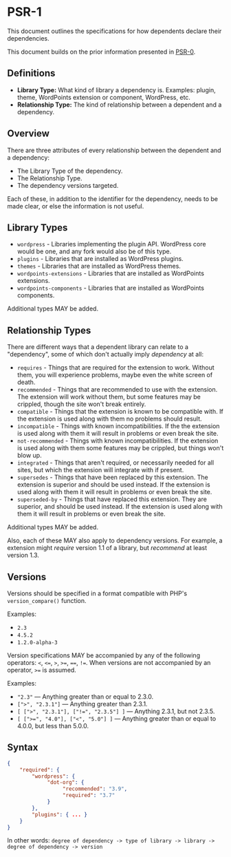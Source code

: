 # PSR-1

This document outlines the specifications for how dependents declare their dependencies.

This document builds on the prior information presented in [PSR-0](psr-0.md).

## Definitions

- **Library Type:** What kind of library a dependency is. Examples: plugin, theme, WordPoints extension or component, WordPress, etc.
- **Relationship Type:** The kind of relationship between a dependent and a dependency.

## Overview

There are three attributes of every relationship between the dependent and a dependency:

- The Library Type of the dependency.
- The Relationship Type.
- The dependency versions targeted.

Each of these, in addition to the identifier for the dependency, needs to be made clear, or else the information is not useful.

## Library Types

- `wordpress` - Libraries implementing the plugin API. WordPress core would be one, and any fork would also be of this type.
- `plugins` - Libraries that are installed as WordPress plugins.
- `themes` - Libraries that are installed as WordPress themes.
- `wordpoints-extensions` - Libraries that are installed as WordPoints extensions.
- `wordpoints-components` - Libraries that are installed as WordPoints components.

Additional types MAY be added.

## Relationship Types

There are different ways that a dependent library can relate to a "dependency", some of which don't actually imply *dependency* at all:

- `requires` - Things that are required for the extension to work. Without them, you will experience problems, maybe even the white screen of death.
- `recommended` - Things that are recommended to use with the extension. The extension will work without them, but some features may be crippled, though the site won't break entirely.
- `compatible` - Things that the extension is known to be compatible with. If the extension is used along with them no problems should result.
- `incompatible` - Things with known incompatibilities. If the the extension is used along with them it will result in problems or even break the site.
- `not-recommended` - Things with known incompatibilities. If the extension is used along with them some features may be crippled, but things won't blow up.
- `integrated` - Things that aren't required, or necessarily needed for all sites, but which the extension will integrate with if present. 
- `supersedes` - Things that have been replaced by this extension. The extension is superior and should be used instead. If the extension is used along with them it will result in problems or even break the site.
- `superseded-by` - Things that have replaced this extension. They are superior, and should be used instead. If the extension is used along with them it will result in problems or even break the site.

Additional types MAY be added.

Also, each of these MAY also apply to dependency versions. For example, a extension might *require* version 1.1 of a library, but *recommend* at least version 1.3.

## Versions

Versions should be specified in a format compatible with PHP's `version_compare()` function.

Examples:

- `2.3`
- `4.5.2`
- `1.2.0-alpha-3`

Version specifications MAY be accompanied by any of the following operators: `<`, `<=`, `>`, `>=`, `==`, `!=`. When versions are not accompanied by an operator, `>=` is assumed.

Examples:

- `"2.3"` — Anything greater than or equal to 2.3.0.
- `[">", "2.3.1"]` — Anything greater than 2.3.1.
- `[ [">", "2.3.1"], ["!=", "2.3.5"] ]` — Anything 2.3.1, but not 2.3.5.
- `[ [">=", "4.0"], ["<", "5.0"] ]` — Anything greater than or equal to 4.0.0, but less than 5.0.0.

## Syntax

``` json
{
    "required": {
        "wordpress": {
             "dot-org": {
                  "recommended": "3.9",
                  "required": "3.7"
             }
        },
        "plugins": { ... }
    }
}
```

In other words: `degree of dependency -> type of library -> library -> degree of dependency -> version`

